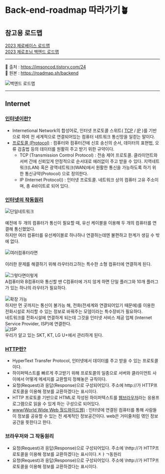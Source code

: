 # Back-end-roadmap 따라가기🪴
## 참고용 로드맵
[2023 제로베이스 로드맵](https://zero-base.co.kr/event/media_BE_school_roadmap)   
[2023 제로초님 백엔드 로드맵](https://drive.google.com/file/d/1_9zjALIVisho4xIZzmU9W6NIam14UHrX/view)   

---
🔽 출처 : https://imsoncod.tistory.com/24   
🔽 원본 : https://roadmap.sh/backend
<br>

![백엔드 로드맵](https://blog.kakaocdn.net/dn/bq03dY/btrnCzNDlUE/EQPcSTH1TGR50KCBsnC5K1/img.png)

---

## Internet

### [인터넷이란?](https://namu.wiki/w/%EC%9D%B8%ED%84%B0%EB%84%B7)
- Internetional Network의 합성어로, 인터넷 프로토콜 스위트( [TCP](https://ko.wikipedia.org/wiki/%EC%A0%84%EC%86%A1_%EC%A0%9C%EC%96%B4_%ED%94%84%EB%A1%9C%ED%86%A0%EC%BD%9C) / [IP](https://ko.wikipedia.org/wiki/%EC%9D%B8%ED%84%B0%EB%84%B7_%ED%94%84%EB%A1%9C%ED%86%A0%EC%BD%9C) )를 기반으로 하여 전 세계적으로 연결되어있는 컴퓨터 네트워크 통신망을 일컫는 말이다.<br>
- [프로토콜 (Protocol)](https://ko.dict.naver.com/#/entry/koko/066279eccf464602bd4e87f2d9c6bc81) : 컴퓨터와 컴퓨터간에 신호 송신의 순서, 데이터의 표현법, 오류 검출법 등의 데이터를 원활히 주고 받기 위한 규약이다.
  - TCP (Transmission Control Protocol) : 전송 제어 프로토콜. 클라이언트와 서버 간에 신뢰있게 안정적으로 순서대로 에러없이 주고 받을 수 있다. 지역네트워크(LAN) 혹은 광역네트워크(WAN)에서 원활한 통신을 가능하도록 하기 위한 통신규약(Protocol) 으로 정의한다.
  - IP (Internet Protocol)) : 인터넷 프로토콜. 네트워크 상의 컴퓨터 고유 주소이며, 총 4바이트로 되어 있다.
### [인터넷의 작동원리](https://developer.mozilla.org/ko/docs/Learn/Common_questions/Web_mechanics/How_does_the_Internet_work)
![단일네트워크](https://developer.mozilla.org/en-US/docs/Learn/Common_questions/Web_mechanics/How_does_the_Internet_work/internet-schema-1.png)   
<br>
예전에 두 개의 컴퓨터가 통신이 필요할 때, 유선 케이블을 이용해 두 개의 컴퓨터를 연결해 통신했었다.<br>
하지만 여러 컴퓨터를 유선케이블로 하나하나 연결하는데엔 불편하고 한계가 생길 수 밖에 없다.<br><br>
![여러컴퓨터라면](https://developer.mozilla.org/en-US/docs/Learn/Common_questions/Web_mechanics/How_does_the_Internet_work/internet-schema-2.png)   
<br>
이러한 문제를 해결하기 위해 라우터라고하는 특수한 소형 컴퓨터에 연결하게 된다.<br><br>
![그렇다면이렇게](https://developer.mozilla.org/en-US/docs/Learn/Common_questions/Web_mechanics/How_does_the_Internet_work/internet-schema-3.png)
<br>
A컴퓨터와 B컴퓨터와 통신할 땐 C컴퓨터에 가지 않게 하면 단일 플러그와 10개 플러그가 있는 하나의 라우터가 필요하다.<br><br>
![확장 가능](https://developer.mozilla.org/en-US/docs/Learn/Common_questions/Web_mechanics/How_does_the_Internet_work/internet-schema-5.png)
<br>
하지만 먼 곳까지는 통신이 불가능 해, 전화(전세계와 연결되어있기 때문에)를 이용한 전화시설로 처리할 수 있는 정보로 바꿔주는 모뎀이라는 특수장비가 필요하다.<br>
네트워크를 전화시설에 연결하게 되는데 그것을 인터넷 서비스 제공 업체 (Internet Service Provider, ISP)에 연결한다.<br>
![ISP](https://developer.mozilla.org/en-US/docs/Learn/Common_questions/Web_mechanics/How_does_the_Internet_work/internet-schema-7.png)<br>
우리가 알고 있는 SKT, KT, LG U+에서 관리하게 된다.
### [HTTP란?](https://ko.wikipedia.org/wiki/HTTP)
- HyperText Transfer Protocol, 인터넷에서 데이터를 주고 받을 수 있는 프로토콜이다.
- 하이퍼텍스트를 빠르게 주고받기 위해 프로토콜의 일종으로 서버와 클라이언트 사이에서 어떻게 메세지를 교환할지 정해놓은 규칙이다.
- 요청(Request)과 응답(Response)으로 구성되어있다. 주소에 http://가 HTTP프로토콜을 이용해 정보를 교환하겠다는 표시이다.
- HTTP 프로토콜 기반으로 HTML로 작성된 하이퍼텍스트를 [웹브라우저](https://ko.wikipedia.org/wiki/%EC%9B%B9_%EB%B8%8C%EB%9D%BC%EC%9A%B0%EC%A0%80)라는 응용프로그램으로 읽을 수 있게 하는 구성으로 되어있다.
- [www(World Wide Web 월드와이드웹)](https://ko.wikipedia.org/wiki/%EC%9B%94%EB%93%9C_%EC%99%80%EC%9D%B4%EB%93%9C_%EC%9B%B9) : 인터넷에 연결된 컴퓨터를 통해 사람들이 정보를 공유할 수 있는 전 세계적인 정보공간이다. web은 거미줄처럼 엮인 정보공간을 뜻한다고 한다.
### 브라우저와 그 작동원리

- 요청(Request)과 응답(Response)으로 구성되어있다. 주소에 \http://가 HTTP프로토콜을 이용해 정보를 교환하겠다는 표시이다.ㅈㅏㄱ동원리
- 요청(Request)과 응답(Response)으로 구성되어있다. 주소에 \http://가 HTTP프로토콜을 이용해 정보를 교환하겠다는 표시이다.
